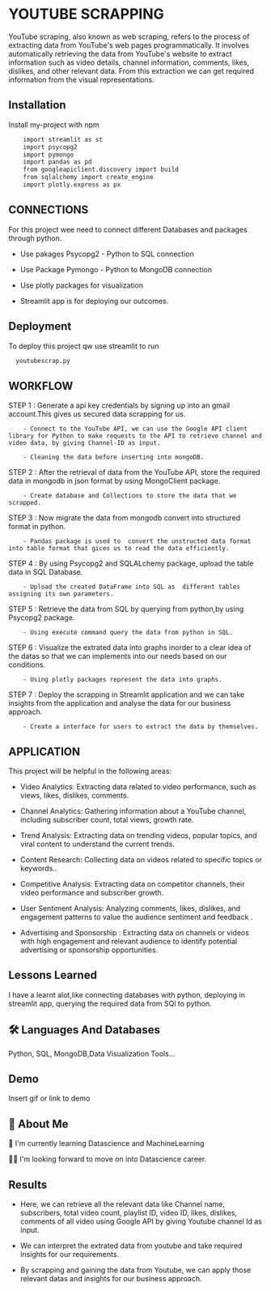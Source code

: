 
# YOUTUBE SCRAPPING

YouTube scraping, also known as web scraping, refers to the process of extracting data from YouTube's web pages programmatically. It involves automatically retrieving the data from YouTube's website to extract information such as video details, channel information, comments, likes, dislikes, and other relevant data.
From this extraction we can get required information from the visual representations.


## Installation

Install my-project with npm

```bash
    import streamlit as st
    import psycopg2
    import pymongo
    import pandas as pd
    from googleapiclient.discovery import build
    from sqlalchemy import create_engine
    import plotly.express as px
```
    
## CONNECTIONS

For this project wee need to connect different Databases and packages through python.

* Use pakages Psycopg2 - Python to SQL connection

- Use Package Pymongo - Python to MongoDB connection

- Use plotly packages for visualization

- Streamlit app is  for deploying our outcomes. 

## Deployment

To deploy this project qw use streamlit to run 

```bash
  youtubescrap.py 
```


## WORKFLOW

STEP 1 : Generate a api key credentials by signing up into an gmail account.This gives us secured data scrapping for us. 

        - Connect to the YouTube API, we can use the Google API client library for Python to make requests to the API to retrieve channel and video data, by giving Channel-ID as input.

        - Cleaning the data before inserting into mongoDB. 
        

STEP 2 : After the retrieval of data from the YouTube API, store the required data in mongodb in json format by using MongoClient package.

        - Create database and Collections to store the data that we scrapped. 

STEP 3 : Now migrate the data from mongodb convert into structured format in python.

        - Pandas package is used to  convert the unstructed data format into table format that gices us to read the data efficiently.

STEP 4 : By using Psycopg2 and SQLALchemy package, upload the table data in SQL Database.

        - Upload the created DataFrame into SQL as  different tables assigning its own parameters.

STEP 5 : Retrieve the data from SQL by querying from python,by using Psycopg2 package.

        - Using execute command query the data from python in SQL. 

STEP 6 : Visualize the extrated data into graphs inorder to a clear idea of the datas so that we can implements into our needs based on our conditions.

        - Using plotly packages represent the data into graphs.

STEP 7 : Deploy the scrapping in Streamlit application and we can take insights from the application and analyse the data for our business approach.

        - Create a interface for users to extract the data by themselves.


## APPLICATION 

This project will be helpful in the following areas:

- Video Analytics: Extracting data related to video performance, such as views, likes, dislikes, comments.

- Channel Analytics: Gathering information about a YouTube channel, including subscriber count, total views, growth rate.

- Trend Analysis: Extracting data on trending videos, popular topics, and viral content to understand the current trends.

- Content Research: Collecting data on videos related to specific topics or keywords..

- Competitive Analysis: Extracting data on competitor channels, their video performance and subscriber growth.

- User Sentiment Analysis: Analyzing comments, likes, dislikes, and engagement patterns to value the audience sentiment and feedback .



- Advertising and Sponsorship : Extracting data on channels or videos with high engagement and relevant audience to identify potential advertising or sponsorship opportunities.




## Lessons Learned

I have a learnt alot,like connecting databases with python, deploying in streamlit app, querying the required data from SQl to python.


## 🛠 Languages And Databases 
Python, SQL, MongoDB,Data Visualization Tools...


## Demo

Insert gif or link to demo


## 🚀 About Me


🧠 I'm currently learning Datascience and MachineLearning

👯‍♀️ I'm looking forward to move on into Datascience career.
## Results

- Here, we can retrieve all the relevant data like Channel name, subscribers, total video count, playlist ID, video ID, likes, dislikes, comments of all video using Google API by giving Youtube channel Id as input.

- We can interpret the extrated data from youtube and take required insights for our requirements.

- By scrapping and gaining the data from Youtube, we can apply those relevant datas and insights for our business approach.